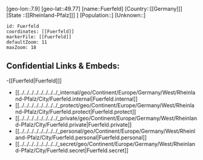 ﻿---
location: [49.77,7.9]
mapzoom: [7,12] 
mapmarker: city 
type: City
tags:
- geo/City


SpocWebEntityId: 30318
isDeleted: false
confidential: public

---
[geo-lon::7.9]
[geo-lat::49.77]
[name::Fuerfeld]
[Country::[[Germany]]]
[State ::[[Rheinland-Pfalz]]] ]
[Population::]
[Unknown::]


```leaflet
id: Fuerfeld
coordinates: [[Fuerfeld]]
markerFile: [[Fuerfeld]]
defaultZoom: 11 
maxZoom: 18
```


## Confidential Links & Embeds: 
-[[Fuerfeld|Fuerfeld]]] 
- [[../../../../../../../../_internal/geo/Continent/Europe/Germany/West/Rheinland-Pfalz/City/Fuerfeld.internal|Fuerfeld.internal]] 
- [[../../../../../../../../_protect/geo/Continent/Europe/Germany/West/Rheinland-Pfalz/City/Fuerfeld.protect|Fuerfeld.protect]] 
- [[../../../../../../../../_private/geo/Continent/Europe/Germany/West/Rheinland-Pfalz/City/Fuerfeld.private|Fuerfeld.private]] 
- [[../../../../../../../../_personal/geo/Continent/Europe/Germany/West/Rheinland-Pfalz/City/Fuerfeld.personal|Fuerfeld.personal]] 
- [[../../../../../../../../_secret/geo/Continent/Europe/Germany/West/Rheinland-Pfalz/City/Fuerfeld.secret|Fuerfeld.secret]] 
